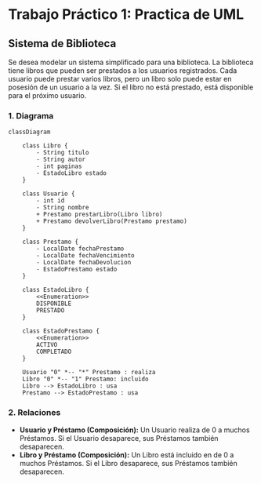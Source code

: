 # Trabajo Práctico 1: Practica de UML

## Sistema de Biblioteca

Se desea modelar un sistema simplificado para una biblioteca. La biblioteca tiene libros que pueden ser prestados a los usuarios registrados. Cada usuario puede prestar varios libros, pero un libro solo puede estar en posesión de un usuario a la vez. Si el libro no está prestado, está disponible para el próximo usuario.

### 1. Diagrama

```mermaid
classDiagram

    class Libro {
        - String titulo
        - String autor
        - int paginas
        - EstadoLibro estado
    }

    class Usuario {
        - int id
        - String nombre
        + Prestamo prestarLibro(Libro libro)
        + Prestamo devolverLibro(Prestamo prestamo)
    }

    class Prestamo {
        - LocalDate fechaPrestamo
        - LocalDate fechaVencimiento
        - LocalDate fechaDevolucion
        - EstadoPrestamo estado
    }

    class EstadoLibro {
        <<Enumeration>>
        DISPONIBLE
        PRESTADO
    }

    class EstadoPrestamo {
        <<Enumeration>>
        ACTIVO
        COMPLETADO
    }
    
    Usuario "0" *-- "*" Prestamo : realiza
    Libro "0" *-- "1" Prestamo: incluido
    Libro --> EstadoLibro : usa
    Prestamo --> EstadoPrestamo : usa
```

### 2. Relaciones

- **Usuario y Préstamo (Composición):** Un Usuario realiza de 0 a muchos Préstamos. Si el Usuario desaparece, sus Préstamos también desaparecen.
- **Libro y Préstamo (Composición):** Un Libro está incluido en de 0 a muchos Préstamos. Si el Libro desaparece, sus Préstamos también desaparecen.
